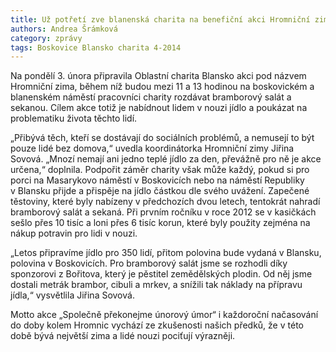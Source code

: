 ```yaml
---
title: Už potřetí zve blanenská charita na benefiční akci Hromniční zima
authors: Andrea Šrámková
category: zprávy
tags: Boskovice Blansko charita 4-2014
---
```


Na pondělí 3. února připravila Oblastní charita Blansko akci pod názvem Hromniční zima, během níž budou mezi 11 a 13 hodinou na boskovickém a blanenském náměstí pracovníci charity rozdávat bramborový salát a sekanou. Cílem akce totiž je nabídnout lidem v nouzi jídlo a poukázat na problematiku života těchto lidí.

„Přibývá těch, kteří se dostávají do sociálních problémů, a nemusejí to být pouze lidé bez domova,“ uvedla koordinátorka Hromniční zimy Jiřina Sovová. „Mnozí nemají ani jedno teplé jídlo za den, převážně pro ně je akce určena,“ doplnila. Podpořit záměr charity však může každý, pokud si pro porci na Masarykovo náměstí v Boskovicích nebo na náměstí Republiky v Blansku přijde a přispěje na jídlo částkou dle svého uvážení. 
Zapečené těstoviny, které byly nabízeny v předchozích dvou letech, tentokrát nahradí bramborový salát a sekaná. Při prvním ročníku v roce 2012 se v kasičkách sešlo přes 10 tisíc a loni přes 6 tisíc korun, které byly použity zejména na nákup potravin pro lidi v nouzi.

„Letos připravíme jídlo pro 350 lidí, přitom polovina bude vydaná v Blansku, polovina v Boskovicích. Pro bramborový salát jsme se rozhodli díky sponzorovi z Bořitova, který je pěstitel zemědělských plodin. Od něj jsme dostali metrák brambor, cibuli a mrkev, a snížili tak náklady na přípravu jídla,“ vysvětlila Jiřina Sovová.

Motto akce „Společně překonejme únorový úmor“ i každoroční načasování do doby kolem Hromnic vychází ze zkušenosti našich předků, že v této době bývá největší zima a lidé nouzi pociťují výrazněji.
